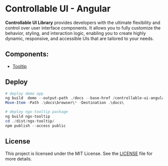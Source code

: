 # Controllable UI - Angular

**Controllable UI Library** provides developers with the ultimate flexibility and control over user interface components. It allows you to fully customize the behavior, styling, and interaction logic, enabling you to create highly dynamic, responsive, and accessible UIs that are tailored to your needs.

## Components:

- [Tooltip](projects/ngx-tooltip/README.md)

## Deploy

```PowerShell
# deploy demo app
ng build  demo --output-path ./docs --base-href /controllable-ui-angular/
Move-Item -Path .\docs\browser\* -Destination .\docs\

# deploy ngx-tooltip package
ng build ngx-tooltip
cd ./dist/ngx-tooltip/
npm publish --access public
```

## License

This project is licensed under the MIT License. See the [LICENSE](LICENSE) file for more details.
